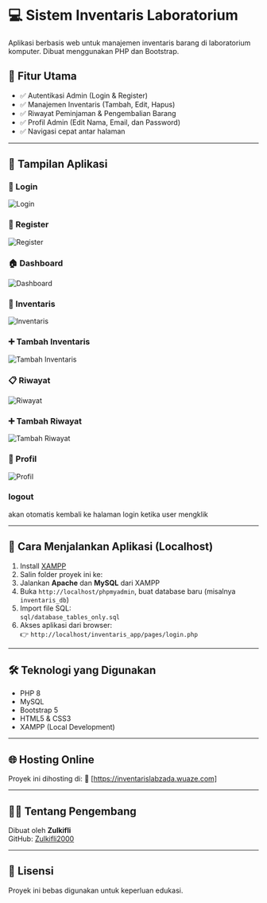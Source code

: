 # 💻 Sistem Inventaris Laboratorium

Aplikasi berbasis web untuk manajemen inventaris barang di laboratorium komputer. Dibuat menggunakan PHP dan Bootstrap.

## 📌 Fitur Utama

- ✅ Autentikasi Admin (Login & Register)
- ✅ Manajemen Inventaris (Tambah, Edit, Hapus)
- ✅ Riwayat Peminjaman & Pengembalian Barang
- ✅ Profil Admin (Edit Nama, Email, dan Password)
- ✅ Navigasi cepat antar halaman

---

## 📸 Tampilan Aplikasi

### 🔐 Login  
![Login](screenshots/login.png)

### 📝 Register  
![Register](screenshots/register.png)

### 🏠 Dashboard  
![Dashboard](screenshots/dashboard.png)

### 🧾 Inventaris  
![Inventaris](screenshots/inventaris.png)

### ➕ Tambah Inventaris  
![Tambah Inventaris](screenshots/tambah_inventaris.png)

### 📋 Riwayat  
![Riwayat](screenshots/riwayat.png)

### ➕ Tambah Riwayat  
![Tambah Riwayat](screenshots/tambah_riwayat.png)

### 👤 Profil  
![Profil](screenshots/profile.png)

### logout
akan otomatis kembali ke halaman login ketika user mengklik

---

## 🚀 Cara Menjalankan Aplikasi (Localhost)

1. Install [XAMPP](https://www.apachefriends.org/)
2. Salin folder proyek ini ke:
3. Jalankan **Apache** dan **MySQL** dari XAMPP
4. Buka `http://localhost/phpmyadmin`, buat database baru (misalnya `inventaris_db`)
5. Import file SQL:  
`sql/database_tables_only.sql`
6. Akses aplikasi dari browser:  
👉 `http://localhost/inventaris_app/pages/login.php`

---

## 🛠️ Teknologi yang Digunakan

- PHP 8
- MySQL
- Bootstrap 5
- HTML5 & CSS3
- XAMPP (Local Development)

---

## 🌐 Hosting Online
Proyek ini dihosting di:
🔗 [https://inventarislabzada.wuaze.com]

---

## 👨‍💻 Tentang Pengembang

Dibuat oleh **Zulkifli**  
GitHub: [Zulkifli2000](https://github.com/Zulkifli2000)

---

## 📄 Lisensi

Proyek ini bebas digunakan untuk keperluan edukasi.

